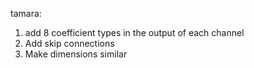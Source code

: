 tamara:
1. add 8 coefficient types in the output of each channel
2. Add skip connections
3. Make dimensions similar 